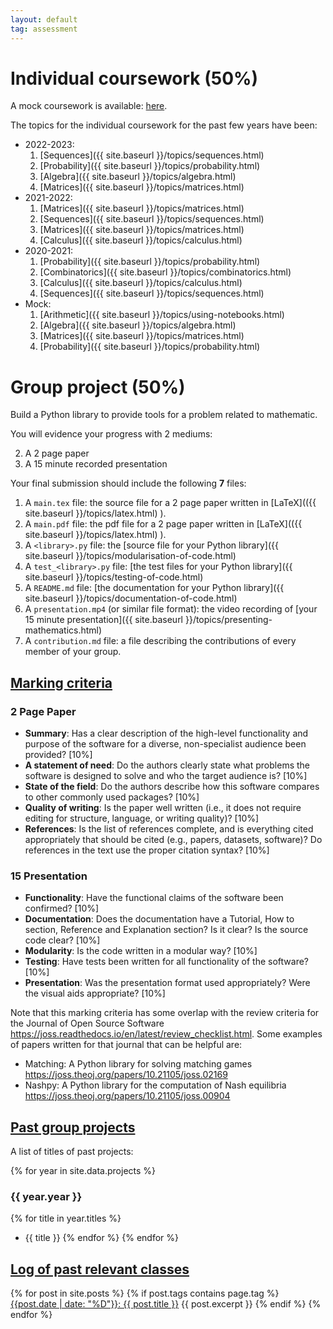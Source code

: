 ```yaml
---
layout: default
tag: assessment
---
```


# Individual coursework (50%)

A mock coursework is available:
[here]({{site.baseurl}}/assets/assessment/mock/ind/assignment.ipynb).

The topics for the individual coursework for the past few years have been:

- 2022-2023:
  1. [Sequences]({{ site.baseurl }}/topics/sequences.html)
  2. [Probability]({{ site.baseurl }}/topics/probability.html)
  3. [Algebra]({{ site.baseurl }}/topics/algebra.html)
  4. [Matrices]({{ site.baseurl }}/topics/matrices.html)
- 2021-2022:
  1. [Matrices]({{ site.baseurl }}/topics/matrices.html)
  2. [Sequences]({{ site.baseurl }}/topics/sequences.html)
  3. [Matrices]({{ site.baseurl }}/topics/matrices.html)
  4. [Calculus]({{ site.baseurl }}/topics/calculus.html)
- 2020-2021:
  1. [Probability]({{ site.baseurl }}/topics/probability.html)
  2. [Combinatorics]({{ site.baseurl }}/topics/combinatorics.html)
  3. [Calculus]({{ site.baseurl }}/topics/calculus.html)
  4. [Sequences]({{ site.baseurl }}/topics/sequences.html)
- Mock:
  1. [Arithmetic]({{ site.baseurl }}/topics/using-notebooks.html)
  2. [Algebra]({{ site.baseurl }}/topics/algebra.html)
  3. [Matrices]({{ site.baseurl }}/topics/matrices.html)
  4. [Probability]({{ site.baseurl }}/topics/probability.html)

# Group project (50%)

Build a Python library to provide tools for a problem related to mathematic.

You will evidence your progress with 2 mediums:

2. A 2 page paper
3. A 15 minute recorded presentation

Your final submission should include the following **7** files:

1. A `main.tex` file: the source file for a 2 page paper written in [LaTeX](({{ site.baseurl }}/topics/latex.html)
   ).
2. A `main.pdf` file: the pdf file for a 2 page paper written in [LaTeX](({{ site.baseurl }}/topics/latex.html)
   ).
3. A `<library>.py` file: the [source file for your Python library]({{ site.baseurl }}/topics/modularisation-of-code.html)
4. A `test_<library>.py` file: [the test files for your Python library]({{ site.baseurl }}/topics/testing-of-code.html)
5. A `README.md` file: [the documentation for your Python library]({{ site.baseurl }}/topics/documentation-of-code.html)
6. A `presentation.mp4` (or similar file format): the video recording of [your 15 minute presentation]({{ site.baseurl }}/topics/presenting-mathematics.html)
7. A `contribution.md` file: a file describing the contributions of every member of your group.

## [Marking criteria](#marking-criteria)

### 2 Page Paper

- **Summary**: Has a clear description of the high-level functionality and
  purpose of the software for a diverse, non-specialist audience been
  provided? [10%]
- **A statement of need**: Do the authors clearly state what problems the
  software is designed to solve and who the target audience is? [10%]
- **State of the field**: Do the authors describe how this software compares
  to other commonly used packages? [10%]
- **Quality of writing**: Is the paper well written (i.e., it does not
  require editing for structure, language, or writing quality)? [10%]
- **References**: Is the list of references complete, and is everything
  cited appropriately that should be cited (e.g., papers, datasets,
  software)? Do references in the text use the proper citation syntax? [10%]

### 15 Presentation

- **Functionality**: Have the functional claims of the software been
  confirmed? [10%]
- **Documentation**: Does the documentation have a Tutorial, How to section,
  Reference and Explanation section? Is it clear? Is the source code clear?
  [10%]
- **Modularity**: Is the code written in a modular way? [10%]
- **Testing**: Have tests been written for all functionality of the software? [10%]
- **Presentation**: Was the presentation format used appropriately? Were the
  visual aids appropriate? [10%]

Note that this marking criteria has some overlap with the review criteria
for the Journal of Open Source Software
<https://joss.readthedocs.io/en/latest/review_checklist.html>. Some examples
of papers written for that journal that can be helpful are:

- Matching: A Python library for solving matching games <https://joss.theoj.org/papers/10.21105/joss.02169>
- Nashpy: A Python library for the computation of Nash equilibria <https://joss.theoj.org/papers/10.21105/joss.00904>

## [Past group projects](#past-group-projects)

A list of titles of past projects:

{% for year in site.data.projects %}

### {{ year.year }}

{% for title in year.titles %}

- {{ title }}
  {% endfor %}
  {% endfor %}

## [Log of past relevant classes](#log-of-past-relevant-classes)

{% for post in site.posts %}
{% if post.tags contains page.tag %}
[{{post.date | date: "%D"}}: {{ post.title }}]({{site.baseurl}}{{post.url}})
{{ post.excerpt }}
{% endif %}
{% endfor %}
